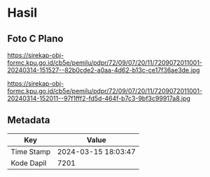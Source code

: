 # Hasil

## Foto C Plano

https://sirekap-obj-formc.kpu.go.id/cb5e/pemilu/pdpr/72/09/07/20/11/7209072011001-20240314-151527--82b0cde2-a0aa-4d62-b13c-ce17f36ae3de.jpg

https://sirekap-obj-formc.kpu.go.id/cb5e/pemilu/pdpr/72/09/07/20/11/7209072011001-20240314-152011--97f1fff2-fd5d-464f-b7c3-9bf3c99917a8.jpg


## Metadata

| Key        | Value               |
| ---------- | ------------------- |
| Time Stamp | 2024-03-15 18:03:47 |
| Kode Dapil | 7201                |



